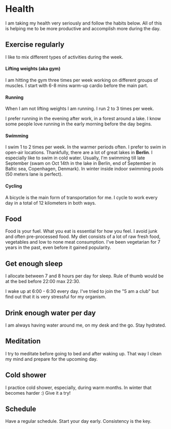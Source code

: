 # Health

I am taking my health very seriously and follow the habits below.
All of this is helping me to be more productive and accomplish more during the day.

## Exercise regularly

I like to mix different types of activities during the week.

#### Lifting weights (aka gym)

I am hitting the gym three times per week working on different groups of muscles. I start with 6-8 mins warm-up cardio before the main part.

#### Running

When I am not lifting weights I am running. I run 2 to 3 times per week.

I prefer running in the evening after work, in a forest around a lake. I know some people love running in the early morning before the day begins.

#### Swimming

I swim 1 to 2 times per week. In the warmer periods often. I prefer to swim in open-air locations. Thankfully, there are a lot of great lakes in **Berlin**. I especially like to swim in cold water. Usually, I'm swimming till late September (swam on Oct 14th in the lake in Berlin, end of September in Baltic sea, Copenhagen, Denmark). In winter inside indoor swimming pools (50 meters lane is perfect).

#### Cycling

A bicycle is the main form of transportation for me. I cycle to work every day in a total of 12 kilometers in both ways.

## Food

Food is your fuel. What you eat is essential for how you feel. I avoid junk and often pre-processed food. My diet consists of a lot of raw fresh food, vegetables and low to none meat consumption.
I've been vegetarian for 7 years in the past, even before it gained popularity.

## Get enough sleep

I allocate between 7 and 8 hours per day for sleep. Rule of thumb would be at the bed before 22:00 max 22:30.

I wake up at 6:00 - 6:30 every day. I've tried to join the "5 am a club" but find out that it is very stressful for my organism.

## Drink enough water per day

I am always having water around me, on my desk and the go. Stay hydrated.

## Meditation

I try to meditate before going to bed and after waking up. That way I clean my mind and prepare for the upcoming day.

## Cold shower

I practice cold shower, especially, during warm months. In winter that becomes harder :) Give it a try!

## Schedule

Have a regular schedule. Start your day early. Consistency is the key.
